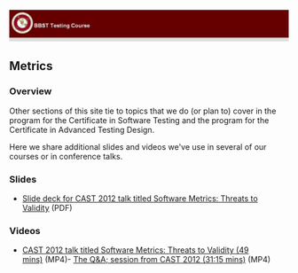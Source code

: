 ![header-image](../assets/images/header.jpg)

Metrics
-------

### Overview

Other sections of this site tie to topics that we do (or plan to) cover in the program for the Certificate in Software Testing and the program for the Certificate in Advanced Testing Design.

Here we share additional slides and videos we've use in several of our courses or in conference talks.

### Slides

-   [Slide deck for CAST 2012 talk titled Software Metrics: Threats to Validity](https://web.archive.org/web/20211024041132/http://testingeducation.org/BBST/metrics/MetricsValidityLecture2012.pdf) (PDF)

### Videos

-   [CAST 2012 talk titled Software Metrics: Threats to Validity (49 mins)](https://web.archive.org/web/20211024041132/http://testingeducation.org/BBST/metrics/CAST2012Metrics.mp4) (MP4)-   [The Q&A; session from CAST 2012 (31:15 mins)](https://web.archive.org/web/20211024041132/http://testingeducation.org/BBST/metrics/CAST2012MetricsQandA.mp4) (MP4)